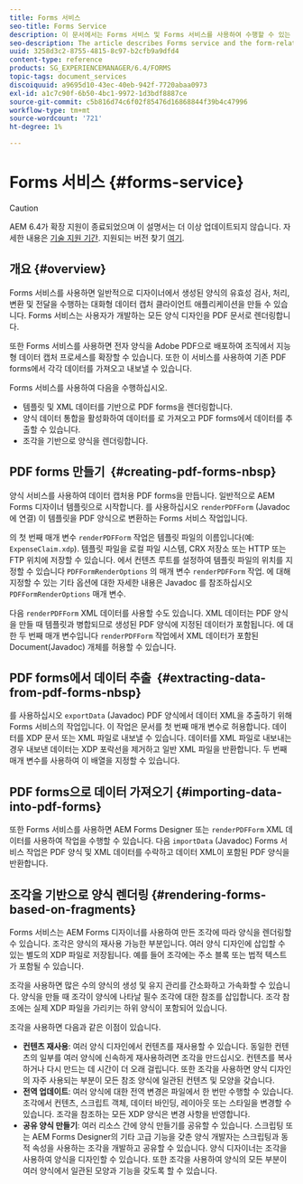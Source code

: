 ```yaml
---
title: Forms 서비스
seo-title: Forms Service
description: 이 문서에서는 Forms 서비스 및 Forms 서비스를 사용하여 수행할 수 있는 양식 관련 작업에 대해 설명합니다.
seo-description: The article describes Forms service and the form-related tasks you can perform using Forms service.
uuid: 3258d3c2-8755-4815-8c97-b2cfb9a9dfd4
content-type: reference
products: SG_EXPERIENCEMANAGER/6.4/FORMS
topic-tags: document_services
discoiquuid: a9695d10-43ec-40eb-942f-7720abaa0973
exl-id: a1c7c90f-6b50-4bc1-9972-1d3bdf8887ce
source-git-commit: c5b816d74c6f02f85476d16868844f39b4c47996
workflow-type: tm+mt
source-wordcount: '721'
ht-degree: 1%

---
```


# Forms 서비스 {#forms-service}

>[!CAUTION]
>
>AEM 6.4가 확장 지원이 종료되었으며 이 설명서는 더 이상 업데이트되지 않습니다. 자세한 내용은 [기술 지원 기간](https://helpx.adobe.com/kr/support/programs/eol-matrix.html). 지원되는 버전 찾기 [여기](https://experienceleague.adobe.com/docs/).

## 개요 {#overview}

Forms 서비스를 사용하면 일반적으로 디자이너에서 생성된 양식의 유효성 검사, 처리, 변환 및 전달을 수행하는 대화형 데이터 캡처 클라이언트 애플리케이션을 만들 수 있습니다. Forms 서비스는 사용자가 개발하는 모든 양식 디자인을 PDF 문서로 렌더링합니다.

또한 Forms 서비스를 사용하면 전자 양식을 Adobe PDF으로 배포하여 조직에서 지능형 데이터 캡처 프로세스를 확장할 수 있습니다. 또한 이 서비스를 사용하여 기존 PDF forms에서 각각 데이터를 가져오고 내보낼 수 있습니다.

Forms 서비스를 사용하여 다음을 수행하십시오.

* 템플릿 및 XML 데이터를 기반으로 PDF forms을 렌더링합니다.
* 양식 데이터 통합을 활성화하여 데이터를 로 가져오고 PDF forms에서 데이터를 추출할 수 있습니다.
* 조각을 기반으로 양식을 렌더링합니다.

## PDF forms 만들기  {#creating-pdf-forms-nbsp}

양식 서비스를 사용하여 데이터 캡처용 PDF forms을 만듭니다. 일반적으로 AEM Forms 디자이너 템플릿으로 시작합니다. 를 사용하십시오 `renderPDFForm` (Javadoc에 연결) 이 템플릿을 PDF 양식으로 변환하는 Forms 서비스 작업입니다.

의 첫 번째 매개 변수 `renderPDFForm` 작업은 템플릿 파일의 이름입니다(예: `ExpenseClaim.xdp`). 템플릿 파일을 로컬 파일 시스템, CRX 저장소 또는 HTTP 또는 FTP 위치에 저장할 수 있습니다. 에서 컨텐츠 루트를 설정하여 템플릿 파일의 위치를 지정할 수 있습니다 `PDFFormRenderOptions` 의 매개 변수 `renderPDFForm` 작업. 에 대해 지정할 수 있는 기타 옵션에 대한 자세한 내용은 Javadoc 를 참조하십시오 `PDFFormRenderOptions` 매개 변수.

다음 `renderPDFForm` XML 데이터를 사용할 수도 있습니다. XML 데이터는 PDF 양식을 만들 때 템플릿과 병합되므로 생성된 PDF 양식에 지정된 데이터가 포함됩니다. 에 대한 두 번째 매개 변수입니다 `renderPDFForm` 작업에서 XML 데이터가 포함된 Document(Javadoc) 개체를 허용할 수 있습니다.

## PDF forms에서 데이터 추출  {#extracting-data-from-pdf-forms-nbsp}

를 사용하십시오 `exportData` (Javadoc) PDF 양식에서 데이터 XML을 추출하기 위해 Forms 서비스의 작업입니다. 이 작업은 문서를 첫 번째 매개 변수로 허용합니다. 데이터를 XDP 문서 또는 XML 파일로 내보낼 수 있습니다. 데이터를 XML 파일로 내보내는 경우 내보낸 데이터는 XDP 포락선을 제거하고 일반 XML 파일을 반환합니다. 두 번째 매개 변수를 사용하여 이 배열을 지정할 수 있습니다.

## PDF forms으로 데이터 가져오기 {#importing-data-into-pdf-forms}

또한 Forms 서비스를 사용하면 AEM Forms Designer 또는 `renderPDFForm` XML 데이터를 사용하여 작업을 수행할 수 있습니다. 다음 `importData` (Javadoc) Forms 서비스 작업은 PDF 양식 및 XML 데이터를 수락하고 데이터 XML이 포함된 PDF 양식을 반환합니다.

## 조각을 기반으로 양식 렌더링 {#rendering-forms-based-on-fragments}

Forms 서비스는 AEM Forms 디자이너를 사용하여 만든 조각에 따라 양식을 렌더링할 수 있습니다. 조각은 양식의 재사용 가능한 부분입니다. 여러 양식 디자인에 삽입할 수 있는 별도의 XDP 파일로 저장됩니다. 예를 들어 조각에는 주소 블록 또는 법적 텍스트가 포함될 수 있습니다.

조각을 사용하면 많은 수의 양식의 생성 및 유지 관리를 간소화하고 가속화할 수 있습니다. 양식을 만들 때 조각이 양식에 나타날 필수 조각에 대한 참조를 삽입합니다. 조각 참조에는 실제 XDP 파일을 가리키는 하위 양식이 포함되어 있습니다.

조각을 사용하면 다음과 같은 이점이 있습니다.

* **컨텐츠 재사용**: 여러 양식 디자인에서 컨텐츠를 재사용할 수 있습니다. 동일한 컨텐츠의 일부를 여러 양식에 신속하게 재사용하려면 조각을 만드십시오. 컨텐츠를 복사하거나 다시 만드는 데 시간이 더 오래 걸립니다. 또한 조각을 사용하면 양식 디자인의 자주 사용되는 부분이 모든 참조 양식에 일관된 컨텐츠 및 모양을 갖습니다.
* **전역 업데이트**: 여러 양식에 대한 전역 변경은 파일에서 한 번만 수행할 수 있습니다. 조각에서 컨텐츠, 스크립트 객체, 데이터 바인딩, 레이아웃 또는 스타일을 변경할 수 있습니다. 조각을 참조하는 모든 XDP 양식은 변경 사항을 반영합니다.
* **공유 양식 만들기**: 여러 리소스 간에 양식 만들기를 공유할 수 있습니다. 스크립팅 또는 AEM Forms Designer의 기타 고급 기능을 갖춘 양식 개발자는 스크립팅과 동적 속성을 사용하는 조각을 개발하고 공유할 수 있습니다. 양식 디자이너는 조각을 사용하여 양식을 디자인할 수 있습니다. 또한 조각을 사용하여 양식의 모든 부분이 여러 양식에서 일관된 모양과 기능을 갖도록 할 수 있습니다.
